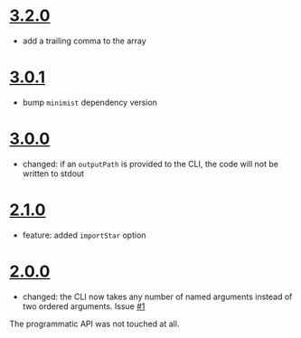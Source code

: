 # [3.2.0](https://github.com/TehShrike/glob-module-file/releases/tag/v3.2.0)

- add a trailing comma to the array

# [3.0.1](https://github.com/TehShrike/glob-module-file/releases/tag/v3.0.1)

- bump `minimist` dependency version

# [3.0.0](https://github.com/TehShrike/glob-module-file/releases/tag/v3.0.0)

- changed: if an `outputPath` is provided to the CLI, the code will not be written to stdout

# [2.1.0](https://github.com/TehShrike/glob-module-file/releases/tag/v2.1.0)

- feature: added `importStar` option

# [2.0.0](https://github.com/TehShrike/glob-module-file/releases/tag/v2.0.0)

- changed: the CLI now takes any number of named arguments instead of two ordered arguments.  Issue [#1](https://github.com/TehShrike/glob-module-file/issues/1)

The programmatic API was not touched at all.
